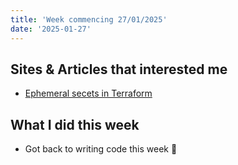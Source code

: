 ```yaml
---
title: 'Week commencing 27/01/2025'
date: '2025-01-27'
---
```


## Sites & Articles that interested me

- [Ephemeral secets in Terraform](https://www.hashicorp.com/blog/terraform-1-10-improves-handling-secrets-in-state-with-ephemeral-values)

## What I did this week

- Got back to writing code this week 🤠

